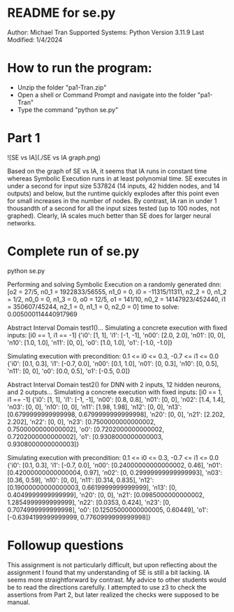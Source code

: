 # README for se.py
Author: Michael Tran
Supported Systems: Python Version 3.11.9
Last Modified: 1/4/2024


# How to run the program:
- Unzip the folder "pa1-Tran.zip"
- Open a shell or Command Prompt and navigate into the folder "pa1-Tran"
- Type the command "python se.py"

# Part 1
![SE vs IA](./SE vs IA graph.png)

Based on the graph of SE vs IA, it seems that IA runs in constant time whereas Symbolic Execution runs in at least polynomial time. SE executes in under a second for input size 537824 (14 inputs, 42 hidden nodes, and 14 outputs) and below, but the runtime quickly explodes after this point even for small increases in the number of nodes. By contrast, IA ran in under 1 thousandth of a second for all the input sizes tested (up to 100 nodes, not graphed). Clearly, IA scales much better than SE does for larger neural networks.

# Complete run of se.py
python se.py

Performing and solving Symbolic Execution on a randomly generated dnn:
[o2 = 27/5,
 n0_1 = 1922833/56555,
 n1_0 = 0,
 i0 = -11315/11311,
 n2_2 = 0,
 n1_2 = 1/2,
 n0_0 = 0,
 n1_3 = 0,
 o0 = 12/5,
 o1 = 141/10,
 n0_2 = 14147923/452440,
 i1 = 350607/45244,
 n2_1 = 0,
 n1_1 = 0,
 n2_0 = 0]
time to solve:  0.005000114440917969

Abstract Interval Domain test1()...
Simulating a concrete execution with fixed inputs: [i0 == 1, i1 == -1]
{'i0': [1, 1], 'i1': [-1, -1], 'n00': [2.0, 2.0], 'n01': [0, 0], 'n10': [1.0, 1.0], 'n11': [0, 0], 'o0': [1.0, 1.0], 'o1': [-1.0, -1.0]}

Simulating execution with precondition:  0.1 <= i0 <= 0.3, -0.7 <= i1 <= 0.0
{'i0': [0.1, 0.3], 'i1': [-0.7, 0.0], 'n00': [0.1, 1.0], 'n01': [0, 0.3], 'n10': [0, 0.5], 'n11': [0, 0], 'o0': [0.0, 0.5], 'o1': [-0.5, 0.0]}

Abstract Interval Domain test2() for DNN with 2 inputs, 12 hidden neurons, and 2 outputs...
Simulating a concrete execution with fixed inputs: [i0 == 1, i1 == -1]
{'i0': [1, 1], 'i1': [-1, -1], 'n00': [0.8, 0.8], 'n01': [0, 0], 'n02': [1.4, 1.4], 'n03': [0, 0], 'n10': [0, 0], 'n11': [1.98, 1.98], 'n12': [0, 0], 'n13': [0.6799999999999998, 0.6799999999999998], 'n20': [0, 0], 'n21': [2.202, 2.202], 'n22': [0, 0], 'n23': [0.7500000000000002, 0.7500000000000002], 'o0': [0.7202000000000002, 0.7202000000000002], 'o1': [0.9308000000000003, 0.9308000000000003]}

Simulating execution with precondition:  0.1 <= i0 <= 0.3, -0.7 <= i1 <= 0.0
{'i0': [0.1, 0.3], 'i1': [-0.7, 0.0], 'n00': [0.24000000000000002, 0.46], 'n01': [0.42000000000000004, 0.97], 'n02': [0, 0.29999999999999993], 'n03': [0.36, 0.59], 'n10': [0, 0], 'n11': [0.314, 0.835], 'n12': [0.19000000000000003, 0.6619999999999999], 'n13': [0, 0.4049999999999999], 'n20': [0, 0], 'n21': [0.0985000000000002, 1.2854999999999999], 'n22': [0.0353, 0.424], 'n23': [0, 0.7074999999999998], 'o0': [0.12505000000000005, 0.60449], 'o1': [-0.6394199999999999, 0.7760999999999998]}

# Followup questions
This assignment is not particularly difficult, but upon reflecting about the assignment I found that my understanding of SE is still a bit lacking. IA seems more straightforward by contrast.
My advice to other students would be to read the directions carefully. I attempted to use z3 to check the assertions from Part 2, but later realized the checks were supposed to be manual.




